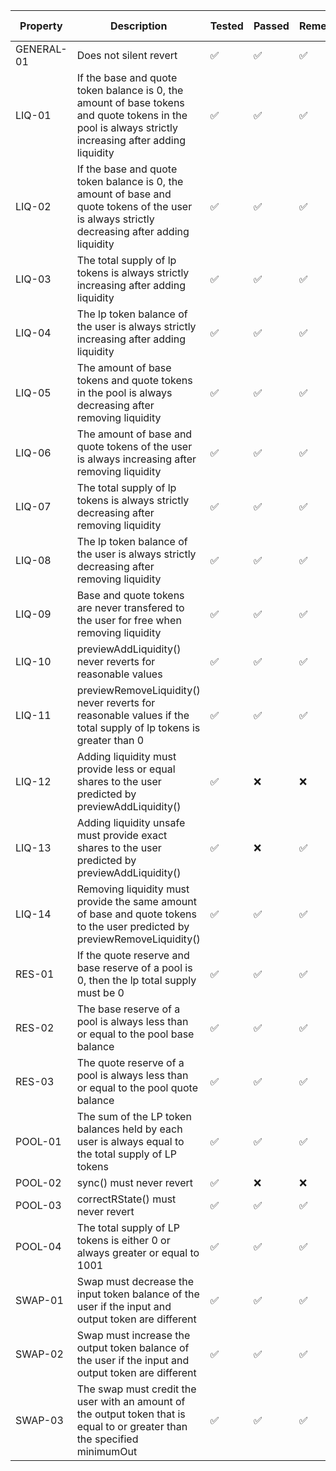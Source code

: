 | Property   | Description                                                                                                                                                   | Tested | Passed | Remediations | Number of Runs |
| ---------- | ------------------------------------------------------------------------------------------------------------------------------------------------------------- | ------ | ------ | ------------ | -------------- |
| GENERAL-01 | Does not silent revert                                                                                                                                        |   ✅   |   ✅   |      ✅      |      65M+      |
| LIQ-01     | If the base and quote token balance is 0, the amount of base tokens and quote tokens in the pool is always strictly increasing after adding liquidity         |   ✅   |   ✅   |      ✅      |      65M+      |
| LIQ-02     | If the base and quote token balance is 0, the amount of base and quote tokens of the user is always strictly decreasing after adding liquidity                |   ✅   |   ✅   |      ✅      |      65M+      |
| LIQ-03     | The total supply of lp tokens is always strictly increasing after adding liquidity                                                                            |   ✅   |   ✅   |      ✅      |      65M+      |
| LIQ-04     | The lp token balance of the user is always strictly increasing after adding liquidity                                                                         |   ✅   |   ✅   |      ✅      |      65M+      |
| LIQ-05     | The amount of base tokens and quote tokens in the pool is always decreasing after removing liquidity                                                          |   ✅   |   ✅   |      ✅      |      65M+      |
| LIQ-06     | The amount of base and quote tokens of the user is always increasing after removing liquidity                                                                 |   ✅   |   ✅   |      ✅      |      65M+      |
| LIQ-07     | The total supply of lp tokens is always strictly decreasing after removing liquidity                                                                          |   ✅   |   ✅   |      ✅      |      65M+      |
| LIQ-08     | The lp token balance of the user is always strictly decreasing after removing liquidity                                                                       |   ✅   |   ✅   |      ✅      |      65M+      |
| LIQ-09     | Base and quote tokens are never transfered to the user for free when removing liquidity                                                                       |   ✅   |   ✅   |      ✅      |      65M+      |
| LIQ-10     | previewAddLiquidity() never reverts for reasonable values                                                                                                     |   ✅   |   ✅   |      ✅      |      65M+      |
| LIQ-11     | previewRemoveLiquidity() never reverts for reasonable values if the total supply of lp tokens is greater than 0                                               |   ✅   |   ✅   |      ✅      |      65M+      |
| LIQ-12     | Adding liquidity must provide less or equal shares to the user predicted by previewAddLiquidity()                                                             |   ✅   |   ❌   |      ❌      |       -        |
| LIQ-13     | Adding liquidity unsafe must provide exact shares to the user predicted by previewAddLiquidity()                                                              |   ✅   |   ❌   |      ✅      |       -        |
| LIQ-14     | Removing liquidity must provide the same amount of base and quote tokens to the user predicted by previewRemoveLiquidity()                                    |   ✅   |   ✅   |      ✅      |      65M+      |
| RES-01     | If the quote reserve and base reserve of a pool is 0, then the lp total supply must be 0                                                                      |   ✅   |   ✅   |      ✅      |      25M+      |
| RES-02     | The base reserve of a pool is always less than or equal to the pool base balance                                                                              |   ✅   |   ✅   |      ✅      |      25M+      |
| RES-03     | The quote reserve of a pool is always less than or equal to the pool quote balance                                                                            |   ✅   |   ✅   |      ✅      |      25M+      |
| POOL-01    | The sum of the LP token balances held by each user is always equal to the total supply of LP tokens                                                           |   ✅   |   ✅   |      ✅      |      65M+      |
| POOL-02    | sync() must never revert                                                                                                                                      |   ✅   |   ❌   |      ❌      |       -        |
| POOL-03    | correctRState() must never revert                                                                                                                             |   ✅   |   ✅   |      ✅      |      25M+      |
| POOL-04    | The total supply of LP tokens is either 0 or always greater or equal to 1001                                                                                  |   ✅   |   ✅   |      ✅      |      25M+      |
| SWAP-01    | Swap must decrease the input token balance of the user if the input and output token are different                                                            |   ✅   |   ✅   |      ✅      |      25M+      |
| SWAP-02    | Swap must increase the output token balance of the user if the input and output token are different                                                           |   ✅   |   ✅   |      ✅      |      25M+      |
| SWAP-03    | The swap must credit the user with an amount of the output token that is equal to or greater than the specified minimumOut                                    |   ✅   |   ✅   |      ✅      |      25M+      |
